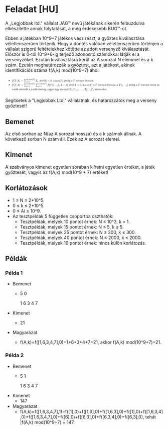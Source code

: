 # Feladat [HU]
A „Legjobbak ltd." vállalat JAG™ nevű játékának sikerén felbuzdulva elkészítette annak folytatását, a még érdekesebb BUG™-ot.

Ebben a játékban 10^9+7 játékos vesz részt, a győztes kiválasztása véletlenszerűen történik. Hogy a döntés valóban véletlenszerűen történjen a vállalat szigorú feltételekhez kötötte az adott versenyző kiválasztását. Először is 0-tól 10^9+6-ig terjedő azonosító számokkal látják el a versenyzőket. Ezután kiválasztásra kerül az A sorozat N elemmel és a k szám. Ezután meghatározzák a győztest, azt a játékost, akinek identifikációs száma f(A,k) mod(10^9+7) ahol:

![alt text](res/1.png)

Segítsetek a "Legjobbak Ltd." vállalatnak, és határozzátok meg a verseny győztesét!
## Bemenet
Az első sorban az N(az A sorozat hossza) és a k számok állnak. A következő sorban N szám áll. Ezek az A sorozat elemei.

## Kimenet
A szabványos kimenet egyetlen sorában kiíratni egyetlen értéket, a játék győztesét, vagyis az f(A,k) mod(10^9 + 7) értéket!

## Korlátozások
- 1 ≤ N ≤ 2*10^5.
- 0 ≤ k ≤ 2*10^5.
- 0 ≤ Ai ≤ 10^9.
- Az tesztpéldák 5 független csoportba oszthatók:
    - Tesztpéldák, melyek 10 pontot érnek: N ≤ 10^3, k = 1.
    - Tesztpéldák, melyek 15 pontot érnek: N ≤ 5, k ≤ 5.
    - Tesztpéldák, melyek 25 pontot érnek: N ≤ 300, k ≤ 300.
    - Tesztpéldák, melyek 40 pontot érnek: N ≤ 2000, k ≤ 2000.
    - Tesztpéldák, melyek 10 pontot érnek: nincs külön korlátozás.
## Példák
### Példa 1
- Bemenet
    - 5 0

        1 6 3 4 7

- Kimenet
    - 21
- Magyarázat
    - f(A,k)=f([1,6,3,4,7],0)=1+6+3+4+7=21, akkor f(A,k) mod(10^9+7)=21.
### Példa 2
- Bemenet
    - 5 1

        1 6 3 4 7
- Kimenet
    - 147
- Magyarázat
    - f(A,k)=f([1,6,3,4,7],1)=f([1],0)+f([1,6],0)+f([1,6,3],0)+f([1],0)+f([1,6,3,4],0)+f([1,6,3,4,7],0)+f([6],0)+f([6,3],0)+f([6,3,4],0)+f([6,3],0), tehát |f(A,k) mod(10^9+7) = 147.